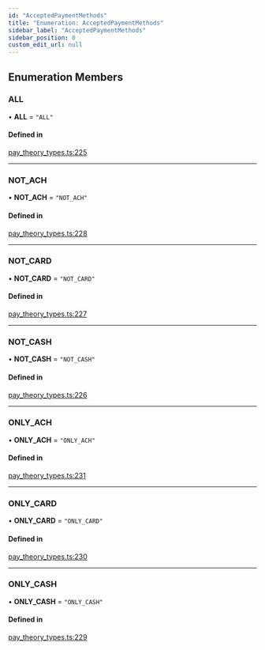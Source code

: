 ```yaml
---
id: "AcceptedPaymentMethods"
title: "Enumeration: AcceptedPaymentMethods"
sidebar_label: "AcceptedPaymentMethods"
sidebar_position: 0
custom_edit_url: null
---
```


## Enumeration Members

### ALL

• **ALL** = ``"ALL"``

#### Defined in


[pay_theory_types.ts:225](https://github.com/pay-theory/pay-theory-documentation/blob/824cdb6/theme/pay_theory_types.ts#L225)

___

### NOT\_ACH

• **NOT\_ACH** = ``"NOT_ACH"``

#### Defined in

[pay_theory_types.ts:228](https://github.com/pay-theory/pay-theory-documentation/blob/824cdb6/theme/pay_theory_types.ts#L228)

___

### NOT\_CARD

• **NOT\_CARD** = ``"NOT_CARD"``

#### Defined in

[pay_theory_types.ts:227](https://github.com/pay-theory/pay-theory-documentation/blob/824cdb6/theme/pay_theory_types.ts#L227)

___

### NOT\_CASH

• **NOT\_CASH** = ``"NOT_CASH"``

#### Defined in

[pay_theory_types.ts:226](https://github.com/pay-theory/pay-theory-documentation/blob/824cdb6/theme/pay_theory_types.ts#L226)

___

### ONLY\_ACH

• **ONLY\_ACH** = ``"ONLY_ACH"``

#### Defined in

[pay_theory_types.ts:231](https://github.com/pay-theory/pay-theory-documentation/blob/824cdb6/theme/pay_theory_types.ts#L231)

___

### ONLY\_CARD

• **ONLY\_CARD** = ``"ONLY_CARD"``

#### Defined in


[pay_theory_types.ts:230](https://github.com/pay-theory/pay-theory-documentation/blob/824cdb6/theme/pay_theory_types.ts#L230)

___

### ONLY\_CASH

• **ONLY\_CASH** = ``"ONLY_CASH"``

#### Defined in


[pay_theory_types.ts:229](https://github.com/pay-theory/pay-theory-documentation/blob/824cdb6/theme/pay_theory_types.ts#L229)


